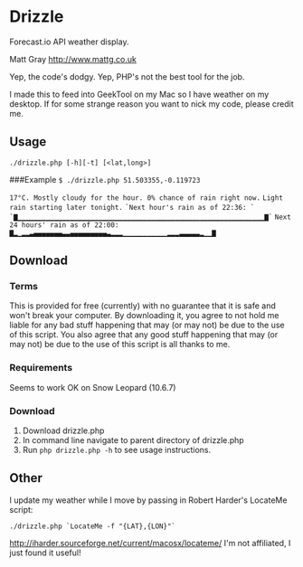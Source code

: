 Drizzle
==========

Forecast.io API weather display.

Matt Gray http://www.mattg.co.uk

Yep, the code's dodgy. Yep, PHP's not the best tool for the job.

I made this to feed into GeekTool on my Mac so I have weather on my desktop.
If for some strange reason you want to nick my code, please credit me.

Usage
--------
`./drizzle.php [-h][-t] [<lat,long>]`

###Example
`$ ./drizzle.php 51.503355,-0.119723`

`17°C. Mostly cloudy for the hour. 0% chance of rain right now.`
`Light rain starting later tonight.`
``
`Next hour's rain as of 22:36: `
`▇▁▁▁▁▁▁▁▁▁▁▁▁▁▁▁▁▁▁▁▁▁▁▁▁▁▁▁▁▁▁▁▁▁▁▁▁▁▁▁▁▁▁▁▁▁▁▁▁▁▁▁▁▁▁▁▁▁▁▁▁▁▇`
``
`Next 24 hours' rain as of 22:00:`
`▇▂▁▂▂▃▄▄▄▄▄▄▄▃▃▄▄▄▄▄▄▄▄▄▃▂▂▂▁▁▁▁▁▁▁▁▁▁▁▂▂▂▃▃▃▃▃▂▁▁▇`


Download
--------

### Terms

This is provided for free (currently) with no guarantee that it is safe and won't break your computer.
By downloading it, you agree to not hold me liable for any bad stuff happening that may (or may not) be due to the use of this script. You also agree that any good stuff happening that may (or may not) be due to the use of this script is all thanks to me.

### Requirements

Seems to work OK on Snow Leopard (10.6.7)

### Download
1. Download drizzle.php
2. In command line navigate to parent directory of drizzle.php
3. Run `php drizzle.php -h` to see usage instructions.

Other
-----
I update my weather while I move by passing in Robert Harder's LocateMe script:

``./drizzle.php `LocateMe -f "{LAT},{LON}"` ``

http://iharder.sourceforge.net/current/macosx/locateme/
I'm not affiliated, I just found it useful!


